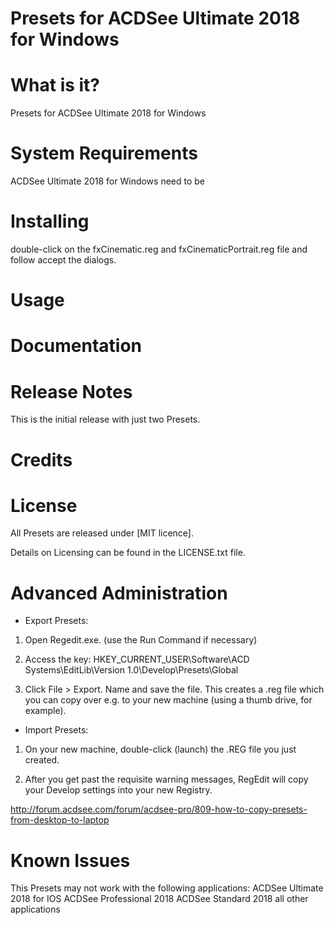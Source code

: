 # Presets for ACDSee Ultimate 2018 for Windows

# What is it?
Presets for ACDSee Ultimate 2018 for Windows

# System Requirements
ACDSee Ultimate 2018 for Windows need to be

# Installing
double-click on the fxCinematic.reg and fxCinematicPortrait.reg file and follow accept the dialogs.

# Usage

# Documentation

# Release Notes
This is the initial release with just two Presets.

# Credits

# License
All Presets are released under [MIT licence].

Details on Licensing can be found in the LICENSE.txt file.

# Advanced Administration

* Export Presets:
1. Open Regedit.exe.
(use the Run Command if necessary)

2. Access the key:
HKEY_CURRENT_USER\Software\ACD Systems\EditLib\Version 1.0\Develop\Presets\Global

3. Click File > Export. Name and save the file.
This creates a .reg file which you can copy over e.g. to your new machine (using a thumb drive, for example).

* Import Presets:
1. On your new machine, double-click (launch) the .REG file you just created.

2. After you get past the requisite warning messages, RegEdit will copy your Develop settings into your new Registry.

http://forum.acdsee.com/forum/acdsee-pro/809-how-to-copy-presets-from-desktop-to-laptop

# Known Issues
This Presets may not work with the following applications:
ACDSee Ultimate 2018 for IOS
ACDSee Professional 2018
ACDSee Standard 2018
all other applications
